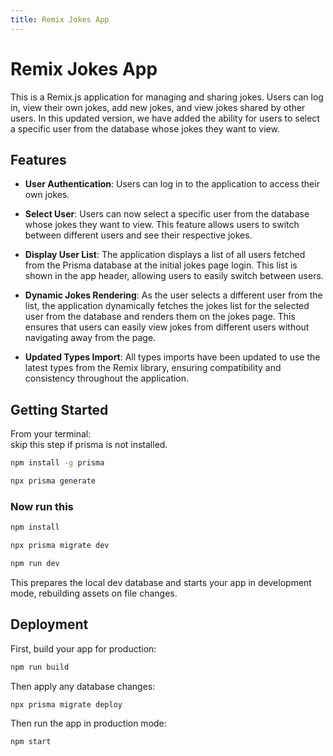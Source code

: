 ```yaml
---
title: Remix Jokes App
---
```


# Remix Jokes App

This is a Remix.js application for managing and sharing jokes. Users can log in, view their own jokes, add new jokes, and view jokes shared by other users. In this updated version, we have added the ability for users to select a specific user from the database whose jokes they want to view.

## Features

- **User Authentication**: Users can log in to the application to access their own jokes.

- **Select User**: Users can now select a specific user from the database whose jokes they want to view. This feature allows users to switch between different users and see their respective jokes.

- **Display User List**: The application displays a list of all users fetched from the Prisma database at the initial jokes page login. This list is shown in the app header, allowing users to easily switch between users.

- **Dynamic Jokes Rendering**: As the user selects a different user from the list, the application dynamically fetches the jokes list for the selected user from the database and renders them on the jokes page. This ensures that users can easily view jokes from different users without navigating away from the page.

- **Updated Types Import**: All types imports have been updated to use the latest types from the Remix library, ensuring compatibility and consistency throughout the application.

## Getting Started

From your terminal:
<br/>
skip this step if prisma is not installed.
```sh
npm install -g prisma

npx prisma generate
```
### Now run this

```sh
npm install

npx prisma migrate dev

npm run dev
```

This prepares the local dev database and starts your app in development mode, rebuilding assets on file changes.

## Deployment

First, build your app for production:

```sh
npm run build
```

Then apply any database changes:

```sh
npx prisma migrate deploy
```

Then run the app in production mode:

```sh
npm start
```
